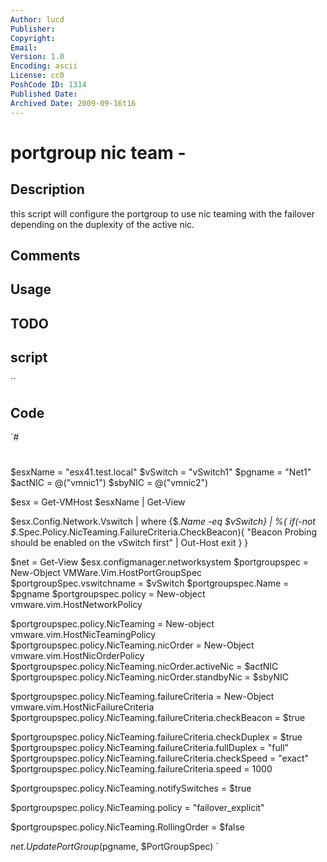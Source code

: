 ```yaml
---
Author: lucd
Publisher: 
Copyright: 
Email: 
Version: 1.0
Encoding: ascii
License: cc0
PoshCode ID: 1314
Published Date: 
Archived Date: 2009-09-16t16
---
```


# portgroup nic team - 

## Description

this script will configure the portgroup to use nic teaming with the failover depending on the duplexity of the active nic.

## Comments



## Usage



## TODO



## script

``

## Code

`#
 #
 #
 #
 #
 
 $esxName = "esx41.test.local"
 $vSwitch = "vSwitch1"
 $pgname = "Net1"
 $actNIC = @("vmnic1")
 $sbyNIC = @("vmnic2")
 
 $esx = Get-VMHost $esxName | Get-View
 
 $esx.Config.Network.Vswitch | where {$_.Name -eq $vSwitch} | %{
 	if(-not $_.Spec.Policy.NicTeaming.FailureCriteria.CheckBeacon){
 		"Beacon Probing should be enabled on the vSwitch first" | Out-Host
 		exit
 	}
 }
 
 $net = Get-View $esx.configmanager.networksystem
 $portgroupspec = New-Object VMWare.Vim.HostPortGroupSpec
 $portgroupSpec.vswitchname = $vSwitch
 $portgroupspec.Name = $pgname
 $portgroupspec.policy = New-object vmware.vim.HostNetworkPolicy
 
 $portgroupspec.policy.NicTeaming = New-object vmware.vim.HostNicTeamingPolicy
 $portgroupspec.policy.NicTeaming.nicOrder = New-Object vmware.vim.HostNicOrderPolicy
 $portgroupspec.policy.NicTeaming.nicOrder.activeNic = $actNIC
 $portgroupspec.policy.NicTeaming.nicOrder.standbyNic = $sbyNIC
 
 $portgroupspec.policy.NicTeaming.failureCriteria = New-Object vmware.vim.HostNicFailureCriteria
 $portgroupspec.policy.NicTeaming.failureCriteria.checkBeacon = $true
 
 $portgroupspec.policy.NicTeaming.failureCriteria.checkDuplex = $true
 $portgroupspec.policy.NicTeaming.failureCriteria.fullDuplex = "full"
 $portgroupspec.policy.NicTeaming.failureCriteria.checkSpeed = "exact"
 $portgroupspec.policy.NicTeaming.failureCriteria.speed = 1000
 
 $portgroupspec.policy.NicTeaming.notifySwitches = $true
 
 $portgroupspec.policy.NicTeaming.policy = "failover_explicit"
 
 $portgroupspec.policy.NicTeaming.RollingOrder = $false
 
 $net.UpdatePortGroup($pgname, $PortGroupSpec)
`

